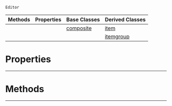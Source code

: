  `Editor`

|Methods|Properties|Base Classes|Derived Classes|
|---|---|---|---|
| | |[composite](https://plasmaengine.github.io/PlasmaDocs/Plasma1/C++/code_reference/class_reference/composite.markdown)|[item](https://plasmaengine.github.io/PlasmaDocs/Plasma1/C++/code_reference/class_reference/item.markdown)|
| | | |[itemgroup](https://plasmaengine.github.io/PlasmaDocs/Plasma1/C++/code_reference/class_reference/itemgroup.markdown)|


 #  Properties


---  
 #  Methods


---  
 

 